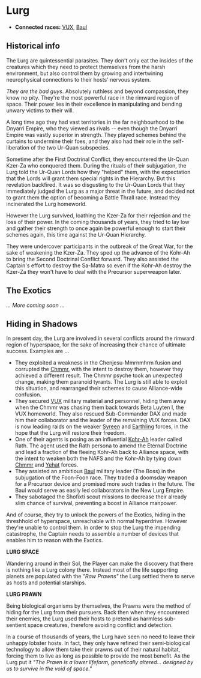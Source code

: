 # Lurg #

  * **Connected races:** [VUX](VUX.md), [Baul](Baul.md)

## Historical info ##

The Lurg are quintessential parasites. They don't only eat the insides of the creatures which they need to protect themselves from the harsh environment, but also control them by growing and intertwining neurophysical connections to their hosts' nervous system.

_They are the bad guys_. Absolutely ruthless and beyond compassion, they know no pity. They're the most powerful race in the rimward region of space. Their power lies in their excellence in manipulating and bending unwary victims to their will.

A long time ago they had vast territories in the far neighbourhood to the Dnyarri Empire, who they viewed as rivals -- even though the Dnyarri Empire was vastly superior in strength. They played schemes behind the curtains to undermine their foes, and they also had their role in the self-liberation of the two Ur-Quan subspecies.

Sometime after the First Doctrinal Conflict, they encountered the Ur-Quan Kzer-Za who conquered them. During the rituals of their subjugation, the Lurg told the Ur-Quan Lords how they "helped" them, with the expectation that the Lords will grant them special rights in the Hierarchy. But this revelation backfired. It was so disgusting to the Ur-Quan Lords that they immediately judged the Lurg as a major threat in the future, and decided not to grant them the option of becoming a Battle Thrall race. Instead they incinerated the Lurg homeworld.

However the Lurg survived, loathing the Kzer-Za for their rejection and the loss of their power. In the coming thousands of years, they tried to lay low and gather their strength to once again be powerful enough to start their schemes again, this time against the Ur-Quan Hierarchy.

They were undercover participants in the outbreak of the Great War, for the sake of weakening the Kzer-Za. They sped up the advance of the Kohr-Ah to bring the Second Doctrinal Conflict forward. They also assisted the Captain's effort to destroy the Sa-Matra so even if the Kohr-Ah destroy the Kzer-Za they won't have to deal with the Precursor superweapon later.

## The Exotics ##

_... More coming soon ..._

## Hiding in Shadows ##

In present day, the Lurg are involved in several conflicts around the rimward region of hyperspace, for the sake of increasing their chance of ultimate success. Examples are ...

  * They exploited a weakness in the Chenjesu-Mmrnmhrm fusion and corrupted the [Chmmr](Chmmr.md), with the intent to destroy them, however they achieved a different result. The Chmmr psyche took an unexpected change, making them paranoid tyrants. The Lurg is still able to exploit this situation, and rearranged their schemes to cause Alliance-wide confusion.
  * They secured [VUX](VUX.md) military material and personnel, hiding them away when the Chmmr was chasing them back towards Beta Luyten I, the VUX homeworld. They also rescued Sub-Commander DAX and made him their collaborator and the leader of the remaining VUX forces. DAX is now leading raids on the weaker [Syreen](Syreen.md) and [Earthling](Earthling.md) forces, in the hope that the Lurg will restore their freedom.
  * One of their agents is posing as an influential [Kohr-Ah](KohrAh.md) leader called Rath. The agent used the Rath persona to amend the Eternal Doctrine and lead a fraction of the fleeing Kohr-Ah back to Alliance space, with the intent to weaken both the NAFS and the Kohr-Ah by tying down [Chmmr](Chmmr.md) and [Yehat](Yehat.md) forces.
  * They assisted an ambitious [Baul](Baul.md) military leader (The Boss) in the subjugation of the Foon-Foon race. They traded a doomsday weapon for a Precursor device and promised more such trades in the future. The Baul would serve as easily led collaborators in the New Lurg Empire.
  * They sabotaged the Shofixti scout missions to decrease their already slim chance of survival, preventing a boost in Alliance manpower.

And of course, they try to unlock the powers of the Exotics, hiding in the threshhold of hyperspace, unreachable with normal hyperdrive. However they're unable to control them. In order to stop the Lurg the impending catastrophe, the Captain needs to assemble a number of devices that enables him to reason with the Exotics.

**LURG SPACE**

Wandering around in their SoI, the Player can make the discovery that there is nothing like a Lurg colony there. Instead most of the life supporting planets are populated with the _"Raw Prawns"_ the Lurg settled there to serve as hosts and potential starships.

**LURG PRAWN**

Being biological organisms by themselves, the Prawns were the method of hiding for the Lurg from their pursuers. Back then when they encountered their enemies, the Lurg used their hosts to pretend as harmless sub-sentient space creatures, therefore avoiding conflict and detection.

In a course of thousands of years, the Lurg have seen no need to leave their unhappy lobster hosts. In fact, they only have refined their semi-biological technology to allow them take their prawns out of their natural habitat, forcing them to live as long as possible to provide the most benefit. As the Lurg put it _"The Prawn is a lower lifeform, genetically altered... designed by us to survive in the void of space."_
